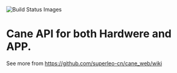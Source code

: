 <img title="Build Status Images" src="https://travis-ci.org/superleo-cn/cane_web.svg">

# Cane API for both Hardwere and APP.

See more from https://github.com/superleo-cn/cane_web/wiki
